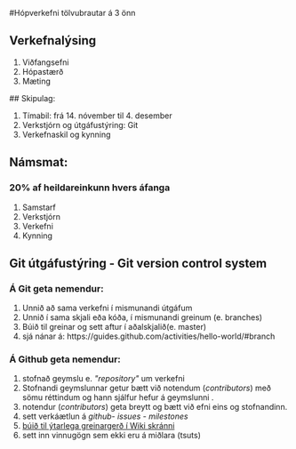 #Hópverkefni tölvubrautar á 3 önn 

## Verkefnalýsing
<ol>
  <li>Viðfangsefni</li>
  <li>Hópastærð</li>
  <li>Mæting</li>
</ol>
## Skipulag:
<ol>
  <li>Tímabil: frá 14. nóvember til 4. desember</li>
  <li>Verkstjórn og útgáfustýring: Git</li>
  <li>Verkefnaskil og kynning</li>
</ol>

## Námsmat:
### 20% af heildareinkunn hvers áfanga
<ol>
  <li>Samstarf</li>
  <li>Verkstjórn</li>
  <li>Verkefni</li>
  <li>Kynning</li>
</ol>

## Git útgáfustýring - Git version control system 

### Á Git geta nemendur:
<ol>
  <li>Unnið að sama verkefni í mismunandi útgáfum 
  <li>Unnið í sama skjali eða kóða, í mismunandi greinum (e. branches)
  <li>Búið til greinar og sett aftur í aðalskjalið(e. master)</li>
  <li>sjá nánar á: https://guides.github.com/activities/hello-world/#branch </li>
</ol>

### Á Github geta nemendur:
<ol>
  <li>stofnað geymslu e. <i>"repository"</i> um verkefni</li>
  <li> Stofnandi geymslunnar getur bætt við notendum (<i>contributors</i>) með sömu réttindum og hann sjálfur hefur á geymslunni . </li>
  <li> notendur (<i>contributors</i>) geta breytt og bætt við efni eins og stofnandinn. </li>
  <li>sett verkáætlun á <i> github- issues - milestones</i></li>
  <li><a href="https://github.com/VSH24/3onn_hopverkefni/wiki">búið til ýtarlega greinargerð í Wiki skránni</a></li>
  <li>sett inn vinnugögn sem ekki eru á miðlara (tsuts)</li>
</ol>